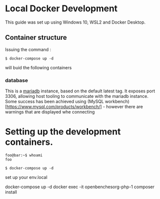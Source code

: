 # Local Docker Development

This guide was set up using Windows 10, WSL2 and Docker Desktop.

## Container structure
Issuing the command :

```console
$ docker-compose up -d
```
will buid the following containers

### database
This is a [mariadb](https://hub.docker.com/_/mariadb) instance, based on the default latest tag.  It exposes port 3306, allowing host tooling to communicate with the mariadb instance.  Some success has been achieved using (MySQL workbench)[https://www.mysql.com/products/workbench/] - however there are warnings that are displayed whe connecting 

# Setting up the development containers.
```console
foo@bar:~$ whoami
foo
```



```console
$ docker-compose up -d
```




set up your env.local



docker-compose up -d
docker exec -it openbenchesorg-php-1 composer install
